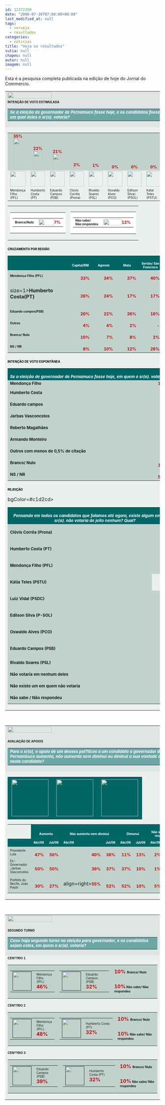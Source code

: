 ```yaml
---
id: 12372350
date: "2006-07-16T07:00:00+00:00"
last_modified_at: null
tags:
  - cerveja
  - resultados
categories:
  - noticias
title: "Veja os resultados"
sutia: null
chapeu: null
autor: null
imagem: null
---
```

<p><P>Esta é a pesquisa completa publicada na edição de hoje do Jornal do Commercio.</P></p>
<p><P></P></p>
<p><TABLE cellSpacing=1 cellPadding=3 width=500 bgColor=#6ca7a6 border=0></p>
<p><TBODY></p>
<p><TR bgColor=#e0e4e5></p>
<p><TD><IMG height=20 src=\"https://www2.uol.com.br/JC/sites/blogdaseleicoes/imagens/pesq_titulo.gif\" width=144></TD></TR></p>
<p><TR bgColor=#e0e4e5></p>
<p><TD><STRONG><FONT face=\"Verdana, Arial, Helvetica, sans-serif\" size=1>INTENÇÃO DE VOTO ESTIMULADA<BR></FONT></STRONG></p>
<p><TABLE cellSpacing=0 cellPadding=5 width=\"100%\" border=0></p>
<p><TBODY></p>
<p><TR></p>
<p><TD bgColor=#6ca7a6><STRONG><FONT face=\"Verdana, Arial, Helvetica, sans-serif\" color=#ffffff size=2><EM>Se a eleição de governador de Pernamuco fosse hoje, e os candidatos fossem esses, em qual deles o sr(a). votaria?</EM></FONT></STRONG></TD></TR></TBODY></TABLE></TD></TR></p>
<p><TR></p>
<p><TD bgColor=#eaf0ee></p>
<p><TABLE cellSpacing=2 cellPadding=0 width=\"100%\" border=0></p>
<p><TBODY></p>
<p><TR vAlign=bottom align=middle bgColor=#c1d2cd></p>
<p><TD><FONT color=#eaf0ee><STRONG><FONT face=\"Verdana, Arial, Helvetica, sans-serif\" color=#cc0000 size=2>35%</FONT></STRONG><BR><IMG height=100 src=\"https://www2.uol.com.br/JC/sites/blogdaseleicoes/imagens/pesq_bg_barra.gif\" width=30></FONT></TD></p>
<p><TD><FONT color=#eaf0ee><STRONG><FONT face=\"Verdana, Arial, Helvetica, sans-serif\" color=#cc0000 size=2>22%</FONT></STRONG><BR><IMG height=60 src=\"https://www2.uol.com.br/JC/sites/blogdaseleicoes/imagens/pesq_bg_barra.gif\" width=30></FONT></TD></p>
<p><TD><FONT color=#eaf0ee><STRONG><FONT face=\"Verdana, Arial, Helvetica, sans-serif\" color=#cc0000 size=2>21%</FONT></STRONG><BR><IMG height=50 src=\"https://www2.uol.com.br/JC/sites/blogdaseleicoes/imagens/pesq_bg_barra.gif\" width=30></FONT></TD></p>
<p><TD><FONT color=#eaf0ee><STRONG><FONT face=\"Verdana, Arial, Helvetica, sans-serif\" color=#cc0000 size=2>2%</FONT></STRONG><BR><IMG height=7 src=\"https://www2.uol.com.br/JC/sites/blogdaseleicoes/imagens/pesq_bg_barra.gif\" width=30></FONT></TD></p>
<p><TD><FONT color=#eaf0ee><STRONG><FONT face=\"Verdana, Arial, Helvetica, sans-serif\" color=#cc0000 size=2>1%</FONT></STRONG><BR><IMG height=5 src=\"https://www2.uol.com.br/JC/sites/blogdaseleicoes/imagens/pesq_bg_barra.gif\" width=30></FONT></TD></p>
<p><TD><FONT color=#eaf0ee><STRONG><FONT face=\"Verdana, Arial, Helvetica, sans-serif\" color=#cc0000 size=2>0%</FONT></STRONG></FONT></TD></p>
<p><TD><FONT color=#eaf0ee><STRONG><FONT face=\"Verdana, Arial, Helvetica, sans-serif\" color=#cc0000 size=2>0%</FONT></STRONG></FONT></TD></p>
<p><TD><FONT color=#eaf0ee><STRONG><FONT face=\"Verdana, Arial, Helvetica, sans-serif\" color=#cc0000 size=2>0%</FONT></STRONG></FONT></TD></p>
<p><TD><FONT color=#eaf0ee><STRONG><FONT face=\"Verdana, Arial, Helvetica, sans-serif\" color=#cc0000 size=2>0%</FONT></STRONG></FONT></TD></TR></p>
<p><TR></p>
<p><TD><IMG height=50 src=\"https://www2.uol.com.br/JC/sites/blogdaseleicoes/imagens/pesq_mendonca_p.gif\" width=51></TD></p>
<p><TD><IMG height=50 src=\"https://www2.uol.com.br/JC/sites/blogdaseleicoes/imagens/pesq_humberto.gif\" width=47></TD></p>
<p><TD><IMG height=50 src=\"https://www2.uol.com.br/JC/sites/blogdaseleicoes/imagens/pesq_eduardo.gif\" width=48></TD></p>
<p><TD><IMG height=50 src=\"https://www2.uol.com.br/JC/sites/blogdaseleicoes/imagens/pesq_clovis.gif\" width=46></TD></p>
<p><TD><IMG height=50 src=\"https://www2.uol.com.br/JC/sites/blogdaseleicoes/imagens/pesq_rivaldo.gif\" width=46></TD></p>
<p><TD><IMG height=50 src=\"https://www2.uol.com.br/JC/sites/blogdaseleicoes/imagens/pesq_osvaldo.gif\" width=48></TD></p>
<p><TD><IMG height=50 src=\"https://www2.uol.com.br/JC/sites/blogdaseleicoes/imagens/pesq_edilson.gif\" width=46></TD></p>
<p><TD><IMG height=50 src=\"https://www2.uol.com.br/JC/sites/blogdaseleicoes/imagens/pesq_katia.gif\" width=47></TD></p>
<p><TD><IMG height=50 src=\"https://www2.uol.com.br/JC/sites/blogdaseleicoes/imagens/pesq_vidal.gif\" width=46></TD></TR></p>
<p><TR></p>
<p><TD><FONT face=\"Arial, Helvetica, sans-serif\" size=1>Mendonça Filho<BR>(PFL) <BR></FONT></TD></p>
<p><TD><FONT face=\"Arial, Helvetica, sans-serif\" size=1>Humberto Costa<BR>(PT) </FONT></TD></p>
<p><TD><FONT face=\"Arial, Helvetica, sans-serif\" size=1>Eduardo Campos<BR>(PSB) </FONT></TD></p>
<p><TD><FONT face=\"Arial, Helvetica, sans-serif\" size=1>Clovis Corrêa<BR>(Prona) </FONT></TD></p>
<p><TD><FONT face=\"Arial, Helvetica, sans-serif\" size=1>Rivaldo Soares<BR>(PSL) </FONT></TD></p>
<p><TD><FONT face=\"Arial, Helvetica, sans-serif\" size=1>Osvaldo Alves<BR>(PCO) </FONT></TD></p>
<p><TD><FONT face=\"Arial, Helvetica, sans-serif\" size=1>Edilson Silva}<BR>(PSOL) </FONT></TD></p>
<p><TD><FONT face=\"Arial, Helvetica, sans-serif\" size=1>Kátai Teles<BR>(PSTU) </FONT></TD></p>
<p><TD><FONT face=\"Arial, Helvetica, sans-serif\" size=1>Luiz Vidal<BR>(PSDC) </FONT></TD></TR></TBODY></TABLE></p>
<p><TABLE cellSpacing=5 cellPadding=0 width=\"100%\" border=0></p>
<p><TBODY></p>
<p><TR></p>
<p><TD width=\"50%\"></p>
<p><TABLE borderColor=#6ca7a6 cellSpacing=1 cellPadding=2 width=\"100%\" border=0></p>
<p><TBODY></p>
<p><TR></p>
<p><TD bgColor=#ffffff></p>
<p><TABLE cellSpacing=0 cellPadding=2 width=\"100%\" border=0></p>
<p><TBODY></p>
<p><TR></p>
<p><TD><FONT face=\"Verdana, Arial, Helvetica, sans-serif\" size=1><STRONG>Branco/Nulo</STRONG></FONT></TD></p>
<p><TD align=right><IMG height=20 src=\"https://www2.uol.com.br/JC/sites/blogdaseleicoes/imagens/pesq_bg_barra2.gif\" width=50 align=absMiddle><FONT color=#eaf0ee><STRONG><FONT face=\"Verdana, Arial, Helvetica, sans-serif\" color=#cc0000 size=2>7%</FONT></STRONG></FONT></TD></TR></TBODY></TABLE></TD></TR></TBODY></TABLE></TD></p>
<p><TD width=\"50%\"></p>
<p><TABLE borderColor=#6ca7a6 cellSpacing=1 cellPadding=2 width=\"100%\" border=0></p>
<p><TBODY></p>
<p><TR></p>
<p><TD bgColor=#ffffff></p>
<p><TABLE cellSpacing=0 cellPadding=2 width=\"100%\" border=0></p>
<p><TBODY></p>
<p><TR></p>
<p><TD><FONT face=\"Verdana, Arial, Helvetica, sans-serif\" size=1><STRONG>Não sabe/<BR>Não respondeu</STRONG></FONT></TD></p>
<p><TD align=right><IMG height=20 src=\"https://www2.uol.com.br/JC/sites/blogdaseleicoes/imagens/pesq_bg_barra2.gif\" width=60 align=absMiddle><FONT color=#eaf0ee><STRONG><FONT face=\"Verdana, Arial, Helvetica, sans-serif\" color=#cc0000 size=2>12%</FONT></STRONG></FONT></TD></TR></TBODY></TABLE></TD></TR></TBODY></TABLE></TD></TR></TBODY></TABLE></TD></TR></p>
<p><TR></p>
<p><TD bgColor=#eaf0ee><FONT face=\"Verdana, Arial, Helvetica, sans-serif\" color=#000000 size=1><STRONG>CRUZAMENTO POR REGIÃO</STRONG></FONT><BR></p>
<p><TABLE cellSpacing=4 cellPadding=2 width=\"100%\" border=0></p>
<p><TBODY></p>
<p><TR bgColor=#006666></p>
<p><TD>&nbsp;</TD></p>
<p><TD width=60></p>
<p><DIV align=center><STRONG><FONT face=\"Verdana, Arial, Helvetica, sans-serif\" color=#ffffff size=1>Capital/RM</FONT></STRONG></DIV></TD></p>
<p><TD width=60></p>
<p><DIV align=center><STRONG><FONT face=\"Verdana, Arial, Helvetica, sans-serif\" color=#ffffff size=1>Agreste</FONT></STRONG></DIV></TD></p>
<p><TD width=60></p>
<p><DIV align=center><STRONG><FONT face=\"Verdana, Arial, Helvetica, sans-serif\" color=#ffffff size=1>Mata</FONT></STRONG></DIV></TD></p>
<p><TD width=60></p>
<p><DIV align=center><STRONG><FONT face=\"Verdana, Arial, Helvetica, sans-serif\" color=#ffffff size=1>Sertão/ São Francisco</FONT></STRONG></DIV></TD></p>
<p><TD width=50></p>
<p><DIV align=center><STRONG><FONT face=\"Verdana, Arial, Helvetica, sans-serif\" color=#ffffff size=1>Total</FONT></STRONG></DIV></TD></TR></p>
<p><TR bgColor=#c1d2cd></p>
<p><TD><FONT face=\"Verdana, Arial, Helvetica, sans-serif\" size=1><STRONG>Mendonça Filho (PFL) </STRONG></FONT></TD></p>
<p><TD></p>
<p><DIV align=right><FONT color=#eaf0ee><STRONG><FONT face=\"Verdana, Arial, Helvetica, sans-serif\" color=#cc0000 size=2>33%</FONT></STRONG></FONT></DIV></TD></p>
<p><TD></p>
<p><DIV align=right><FONT color=#eaf0ee><STRONG><FONT face=\"Verdana, Arial, Helvetica, sans-serif\" color=#cc0000 size=2>34%</FONT></STRONG></FONT></DIV></TD></p>
<p><TD></p>
<p><DIV align=right><FONT color=#eaf0ee><STRONG><FONT face=\"Verdana, Arial, Helvetica, sans-serif\" color=#cc0000 size=2>37%</FONT></STRONG></FONT></DIV></TD></p>
<p><TD></p>
<p><DIV align=right><FONT color=#eaf0ee><STRONG><FONT face=\"Verdana, Arial, Helvetica, sans-serif\" color=#cc0000 size=2>40%</FONT></STRONG></FONT></DIV></TD></p>
<p><TD></p>
<p><DIV align=right><FONT color=#eaf0ee><STRONG><FONT face=\"Verdana, Arial, Helvetica, sans-serif\" color=#cc0000 size=2>35%</FONT></STRONG></FONT></DIV></TD></TR></p>
<p><TR bgColor=#c1d2cd></p>
<p><TD><FONT face=\"Verdana, Arial, Helvetica, sans-serif\"</p>
<p> size=1><STRONG>Humberto Costa(PT) </STRONG></FONT></TD></p>
<p><TD></p>
<p><DIV align=right><FONT color=#eaf0ee><STRONG><FONT face=\"Verdana, Arial, Helvetica, sans-serif\" color=#cc0000 size=2>26%</FONT></STRONG></FONT></DIV></TD></p>
<p><TD></p>
<p><DIV align=right><FONT color=#eaf0ee><STRONG><FONT face=\"Verdana, Arial, Helvetica, sans-serif\" color=#cc0000 size=2>24%</FONT></STRONG></FONT></DIV></TD></p>
<p><TD></p>
<p><DIV align=right><FONT color=#eaf0ee><STRONG><FONT face=\"Verdana, Arial, Helvetica, sans-serif\" color=#cc0000 size=2>17%</FONT></STRONG></FONT></DIV></TD></p>
<p><TD></p>
<p><DIV align=right><FONT color=#eaf0ee><STRONG><FONT face=\"Verdana, Arial, Helvetica, sans-serif\" color=#cc0000 size=2>17%</FONT></STRONG></FONT></DIV></TD></p>
<p><TD></p>
<p><DIV align=right><FONT color=#eaf0ee><STRONG><FONT face=\"Verdana, Arial, Helvetica, sans-serif\" color=#cc0000 size=2>22%</FONT></STRONG></FONT></DIV></TD></TR></p>
<p><TR bgColor=#c1d2cd></p>
<p><TD><FONT face=\"Verdana, Arial, Helvetica, sans-serif\" size=1><STRONG>Eduardo campos(PSB) </STRONG></FONT></TD></p>
<p><TD></p>
<p><DIV align=right><FONT color=#eaf0ee><STRONG><FONT face=\"Verdana, Arial, Helvetica, sans-serif\" color=#cc0000 size=2>20%</FONT></STRONG></FONT></DIV></TD></p>
<p><TD></p>
<p><DIV align=right><FONT color=#eaf0ee><STRONG><FONT face=\"Verdana, Arial, Helvetica, sans-serif\" color=#cc0000 size=2>22%</FONT></STRONG></FONT></DIV></TD></p>
<p><TD></p>
<p><DIV align=right><FONT color=#eaf0ee><STRONG><FONT face=\"Verdana, Arial, Helvetica, sans-serif\" color=#cc0000 size=2>26%</FONT></STRONG></FONT></DIV></TD></p>
<p><TD></p>
<p><DIV align=right><FONT color=#eaf0ee><STRONG><FONT face=\"Verdana, Arial, Helvetica, sans-serif\" color=#cc0000 size=2>16%</FONT></STRONG></FONT></DIV></TD></p>
<p><TD></p>
<p><DIV align=right><FONT color=#eaf0ee><STRONG><FONT face=\"Verdana, Arial, Helvetica, sans-serif\" color=#cc0000 size=2>21%</FONT></STRONG></FONT></DIV></TD></TR></p>
<p><TR bgColor=#c1d2cd></p>
<p><TD><FONT face=\"Verdana, Arial, Helvetica, sans-serif\" size=1><STRONG>Outros</STRONG></FONT></TD></p>
<p><TD></p>
<p><DIV align=right><FONT color=#eaf0ee><STRONG><FONT face=\"Verdana, Arial, Helvetica, sans-serif\" color=#cc0000 size=2>4%</FONT></STRONG></FONT></DIV></TD></p>
<p><TD></p>
<p><DIV align=right><FONT color=#eaf0ee><STRONG><FONT face=\"Verdana, Arial, Helvetica, sans-serif\" color=#cc0000 size=2>4%</FONT></STRONG></FONT></DIV></TD></p>
<p><TD></p>
<p><DIV align=right><FONT color=#eaf0ee><STRONG><FONT face=\"Verdana, Arial, Helvetica, sans-serif\" color=#cc0000 size=2>2%</FONT></STRONG></FONT></DIV></TD></p>
<p><TD></p>
<p><DIV align=right><FONT color=#eaf0ee><STRONG><FONT face=\"Verdana, Arial, Helvetica, sans-serif\" color=#cc0000 size=2>-</FONT></STRONG></FONT></DIV></TD></p>
<p><TD></p>
<p><DIV align=right><FONT color=#eaf0ee><STRONG><FONT face=\"Verdana, Arial, Helvetica, sans-serif\" color=#cc0000 size=2>3%</FONT></STRONG></FONT></DIV></TD></TR></p>
<p><TR bgColor=#c1d2cd></p>
<p><TD><FONT face=\"Verdana, Arial, Helvetica, sans-serif\" size=1><STRONG>Branco/ Nulo</STRONG></FONT></TD></p>
<p><TD></p>
<p><DIV align=right><FONT color=#eaf0ee><STRONG><FONT face=\"Verdana, Arial, Helvetica, sans-serif\" color=#cc0000 size=2>10%</FONT></STRONG></FONT></DIV></TD></p>
<p><TD></p>
<p><DIV align=right><FONT color=#eaf0ee><STRONG><FONT face=\"Verdana, Arial, Helvetica, sans-serif\" color=#cc0000 size=2>7%</FONT></STRONG></FONT></DIV></TD></p>
<p><TD></p>
<p><DIV align=right><FONT color=#eaf0ee><STRONG><FONT face=\"Verdana, Arial, Helvetica, sans-serif\" color=#cc0000 size=2>8%</FONT></STRONG></FONT></DIV></TD></p>
<p><TD></p>
<p><DIV align=right><FONT color=#eaf0ee><STRONG><FONT face=\"Verdana, Arial, Helvetica, sans-serif\" color=#cc0000 size=2>2%</FONT></STRONG></FONT></DIV></TD></p>
<p><TD></p>
<p><DIV align=right><FONT color=#eaf0ee><STRONG><FONT face=\"Verdana, Arial, Helvetica, sans-serif\" color=#cc0000 size=2>7%</FONT></STRONG></FONT></DIV></TD></TR></p>
<p><TR bgColor=#c1d2cd></p>
<p><TD><FONT face=\"Verdana, Arial, Helvetica, sans-serif\" size=1><STRONG>NS / NR</STRONG></FONT></TD></p>
<p><TD></p>
<p><DIV align=right><FONT color=#eaf0ee><STRONG><FONT face=\"Verdana, Arial, Helvetica, sans-serif\" color=#cc0000 size=2>8%</FONT></STRONG></FONT></DIV></TD></p>
<p><TD></p>
<p><DIV align=right><FONT color=#eaf0ee><STRONG><FONT face=\"Verdana, Arial, Helvetica, sans-serif\" color=#cc0000 size=2>10%</FONT></STRONG></FONT></DIV></TD></p>
<p><TD></p>
<p><DIV align=right><FONT color=#eaf0ee><STRONG><FONT face=\"Verdana, Arial, Helvetica, sans-serif\" color=#cc0000 size=2>12%</FONT></STRONG></FONT></DIV></TD></p>
<p><TD></p>
<p><DIV align=right><FONT color=#eaf0ee><STRONG><FONT face=\"Verdana, Arial, Helvetica, sans-serif\" color=#cc0000 size=2>26%</FONT></STRONG></FONT></DIV></TD></p>
<p><TD></p>
<p><DIV align=right><FONT color=#eaf0ee><STRONG><FONT face=\"Verdana, Arial, Helvetica, sans-serif\" color=#cc0000 size=2>12%</FONT></STRONG></FONT></DIV></TD></TR></TBODY></TABLE></TD></TR></p>
<p><TR></p>
<p><TD bgColor=#eaf0ee><FONT face=\"Verdana, Arial, Helvetica, sans-serif\" color=#000000 size=1><STRONG>INTENÇÃO DE VOTO ESPONTÂNEA</STRONG></FONT> </p>
<p><TABLE cellSpacing=4 cellPadding=2 width=\"100%\" border=0></p>
<p><TBODY></p>
<p><TR bgColor=#006666></p>
<p><TD colSpan=2></p>
<p><DIV align=center><STRONG><FONT face=\"Verdana, Arial, Helvetica, sans-serif\" color=#ffffff size=2><EM>Se a eleição de governador de Pernamuco fosse hoje, em quem o sr(a). votaria?</EM></FONT></STRONG></DIV></TD></TR></p>
<p><TR bgColor=#c1d2cd></p>
<p><TD><FONT face=\"Verdana, Arial, Helvetica, sans-serif\" size=2><STRONG>Mendonça Filho</STRONG></FONT></TD></p>
<p><TD align=right><FONT color=#eaf0ee><STRONG><FONT face=\"Verdana, Arial, Helvetica, sans-serif\" color=#cc0000 size=2>12%</FONT></STRONG></FONT></TD></TR></p>
<p><TR bgColor=#c1d2cd></p>
<p><TD><FONT face=\"Verdana, Arial, Helvetica, sans-serif\" size=2><STRONG>Humberto Costa</STRONG></FONT></TD></p>
<p><TD></p>
<p><DIV align=right><FONT color=#eaf0ee><STRONG><FONT face=\"Verdana, Arial, Helvetica, sans-serif\" color=#cc0000 size=2>7%</FONT></STRONG></FONT></DIV></TD></TR></p>
<p><TR bgColor=#c1d2cd></p>
<p><TD><FONT face=\"Verdana, Arial, Helvetica, sans-serif\" size=2><STRONG>Eduardo campos</STRONG></FONT></TD></p>
<p><TD></p>
<p><DIV align=right><FONT color=#eaf0ee><STRONG><FONT face=\"Verdana, Arial, Helvetica, sans-serif\" color=#cc0000 size=2>6%</FONT></STRONG></FONT></DIV></TD></TR></p>
<p><TR bgColor=#c1d2cd></p>
<p><TD><FONT face=\"Verdana, Arial, Helvetica, sans-serif\" size=2><STRONG>Jarbas Vasconcelos</STRONG></FONT></TD></p>
<p><TD></p>
<p><DIV align=right><FONT color=#eaf0ee><STRONG><FONT face=\"Verdana, Arial, Helvetica, sans-serif\" color=#cc0000 size=2>4%</FONT></STRONG></FONT></DIV></TD></TR></p>
<p><TR bgColor=#c1d2cd></p>
<p><TD><FONT face=\"Verdana, Arial, Helvetica, sans-serif\" size=2><STRONG>Roberto Magalhães</STRONG></FONT></TD></p>
<p><TD></p>
<p><DIV align=right><FONT color=#eaf0ee><STRONG><FONT face=\"Verdana, Arial, Helvetica, sans-serif\" color=#cc0000 size=2>-</FONT></STRONG></FONT></DIV></TD></TR></p>
<p><TR bgColor=#c1d2cd></p>
<p><TD><FONT face=\"Verdana, Arial, Helvetica, sans-serif\" size=2><STRONG>Armando Monteiro</STRONG></FONT></TD></p>
<p><TD></p>
<p><DIV align=right><FONT color=#eaf0ee><STRONG><FONT face=\"Verdana, Arial, Helvetica, sans-serif\" color=#cc0000 size=2>-</FONT></STRONG></FONT></DIV></TD></TR></p>
<p><TR bgColor=#c1d2cd></p>
<p><TD><FONT face=\"Verdana, Arial, Helvetica, sans-serif\" size=2><STRONG>Outros com menos de 0,5% de citação</STRONG></FONT></TD></p>
<p><TD></p>
<p><DIV align=right><FONT color=#eaf0ee><STRONG><FONT face=\"Verdana, Arial, Helvetica, sans-serif\" color=#cc0000 size=2>1%</FONT></STRONG></FONT></DIV></TD></TR></p>
<p><TR bgColor=#c1d2cd></p>
<p><TD><FONT face=\"Verdana, Arial, Helvetica, sans-serif\" size=2><STRONG>Branco/ Nulo</STRONG></FONT></TD></p>
<p><TD></p>
<p><DIV align=right><FONT color=#eaf0ee><STRONG><FONT face=\"Verdana, Arial, Helvetica, sans-serif\" color=#cc0000 size=2>12%</FONT></STRONG></FONT></DIV></TD></TR></p>
<p><TR bgColor=#c1d2cd></p>
<p><TD><FONT face=\"Verdana, Arial, Helvetica, sans-serif\" size=2><STRONG>NS / NR</STRONG></FONT></TD></p>
<p><TD></p>
<p><DIV align=right><FONT color=#eaf0ee><STRONG><FONT face=\"Verdana, Arial, Helvetica, sans-serif\" color=#cc0000 size=2>58%</FONT></STRONG></FONT></DIV></TD></TR></TBODY></TABLE></TD></TR></p>
<p><TR></p>
<p><TD bgColor=#eaf0ee><FONT face=\"Verdana, Arial, Helvetica, sans-serif\" color=#000000 size=1><STRONG>REJEIÇÃO</STRONG></FONT> </p>
<p><TABLE cellSpacing=4 cellPadding=2 width=\"100%\" border=0></p>
<p><TBODY></p>
<p><TR bgColor=#006666></p>
<p><TD colSpan=2></p>
<p><DIV align=center><STRONG><FONT face=\"Verdana, Arial, Helvetica, sans-serif\" color=#ffffff size=2><EM>Pensando em todos os candidatos que falamos até agora, existe algum em quem o sr(a). não votaria de jeito nenhum? Qual?</EM></FONT></STRONG></DIV></TD></TR></p>
<p><TR bgColor=#c1d2cd></p>
<p><TD bgColor=#c1d2cd></p>
<p><P><STRONG><FONT face=\"Verdana, Arial, Helvetica, sans-serif\" size=2>Clóvis Corrêa (Prona) </FONT></STRONG></P></TD></p>
<p><TD align=right><FONT color=#eaf0ee><STRONG><FONT face=\"Verdana, Arial, Helvetica, sans-serif\" color=#cc0000 size=2>13%</FONT></STRONG></FONT></TD></TR></p>
<p><TR bgColor=#c1d2cd></p>
<p><TD bgColor=#c1d2cd></p>
<p><P><STRONG><FONT face=\"Verdana, Arial, Helvetica, sans-serif\" size=2>Humberto Costa (PT)</FONT></STRONG></P></TD></p>
<p><TD></p>
<p><DIV align=right><FONT color=#eaf0ee><STRONG><FONT face=\"Verdana, Arial, Helvetica, sans-serif\" color=#cc0000 size=2>11%</FONT></STRONG></FONT></DIV></TD></TR></p>
<p><TR bgColor=#c1d2cd></p>
<p><TD bgColor=#c1d2cd></p>
<p><P><STRONG><FONT face=\"Verdana, Arial, Helvetica, sans-serif\" size=2>Mendonça Filho (PFL) </FONT></STRONG></P></TD></p>
<p><TD></p>
<p><DIV align=right><FONT color=#eaf0ee><STRONG><FONT face=\"Verdana, Arial, Helvetica, sans-serif\" color=#cc0000 size=2>10%</FONT></STRONG></FONT></DIV></TD></TR></p>
<p><TR</p>
<p> bgColor=#c1d2cd></p>
<p><TD bgColor=#c1d2cd></p>
<p><P><STRONG><FONT face=\"Verdana, Arial, Helvetica, sans-serif\" size=2>Kátia Teles (PSTU) </FONT></STRONG></P></TD></p>
<p><TD></p>
<p><DIV align=right><FONT color=#eaf0ee><STRONG><FONT face=\"Verdana, Arial, Helvetica, sans-serif\" color=#cc0000 size=2>8%</FONT></STRONG></FONT></DIV></TD></TR></p>
<p><TR bgColor=#c1d2cd></p>
<p><TD bgColor=#c1d2cd></p>
<p><P><STRONG><FONT face=\"Verdana, Arial, Helvetica, sans-serif\" size=2>Luiz Vidal (PSDC) </FONT></STRONG></P></TD></p>
<p><TD></p>
<p><DIV align=right><FONT color=#eaf0ee><STRONG><FONT face=\"Verdana, Arial, Helvetica, sans-serif\" color=#cc0000 size=2>7%</FONT></STRONG></FONT></DIV></TD></TR></p>
<p><TR bgColor=#c1d2cd></p>
<p><TD bgColor=#c1d2cd></p>
<p><P><STRONG><FONT face=\"Verdana, Arial, Helvetica, sans-serif\" size=2>Edilson Silva (P-SOL) </FONT></STRONG></P></TD></p>
<p><TD></p>
<p><DIV align=right><FONT color=#eaf0ee><STRONG><FONT color=#eaf0ee><STRONG><FONT face=\"Verdana, Arial, Helvetica, sans-serif\" color=#cc0000 size=2>7%</FONT></STRONG></FONT></STRONG></FONT></DIV></TD></TR></p>
<p><TR bgColor=#c1d2cd></p>
<p><TD bgColor=#c1d2cd></p>
<p><P><STRONG><FONT face=\"Verdana, Arial, Helvetica, sans-serif\" size=2>Oswaldo Alves (PCO) </FONT></STRONG></P></TD></p>
<p><TD></p>
<p><DIV align=right><FONT color=#eaf0ee><STRONG><FONT face=\"Verdana, Arial, Helvetica, sans-serif\" color=#cc0000 size=2>5%</FONT></STRONG></FONT></DIV></TD></TR></p>
<p><TR bgColor=#c1d2cd></p>
<p><TD bgColor=#c1d2cd></p>
<p><P><STRONG><FONT face=\"Verdana, Arial, Helvetica, sans-serif\" size=2>Eduardo Campos (PSB) </FONT></STRONG></P></TD></p>
<p><TD></p>
<p><DIV align=right><FONT color=#eaf0ee><STRONG><FONT face=\"Verdana, Arial, Helvetica, sans-serif\" color=#cc0000 size=2>4%</FONT></STRONG></FONT></DIV></TD></TR></p>
<p><TR bgColor=#c1d2cd></p>
<p><TD bgColor=#c1d2cd><STRONG><FONT face=\"Verdana, Arial, Helvetica, sans-serif\" size=2>Rivaldo Soares (PSL) </FONT></STRONG></TD></p>
<p><TD></p>
<p><DIV align=right><FONT color=#eaf0ee><STRONG><FONT face=\"Verdana, Arial, Helvetica, sans-serif\" color=#cc0000 size=2>3%</FONT></STRONG></FONT></DIV></TD></TR></p>
<p><TR bgColor=#c1d2cd></p>
<p><TD bgColor=#c1d2cd><STRONG><FONT face=\"Verdana, Arial, Helvetica, sans-serif\" size=2>Não votaria em nenhum deles</FONT></STRONG></TD></p>
<p><TD></p>
<p><DIV align=right><FONT color=#eaf0ee><STRONG><FONT face=\"Verdana, Arial, Helvetica, sans-serif\" color=#cc0000 size=2>4%</FONT></STRONG></FONT></DIV></TD></TR></p>
<p><TR bgColor=#c1d2cd></p>
<p><TD bgColor=#c1d2cd><STRONG><FONT face=\"Verdana, Arial, Helvetica, sans-serif\" size=2>Não existe um em quem não votaria</FONT></STRONG></TD></p>
<p><TD></p>
<p><DIV align=right><FONT color=#eaf0ee><STRONG><FONT face=\"Verdana, Arial, Helvetica, sans-serif\" color=#cc0000 size=2>14%</FONT></STRONG></FONT></DIV></TD></TR></p>
<p><TR bgColor=#c1d2cd></p>
<p><TD bgColor=#c1d2cd><STRONG><FONT face=\"Verdana, Arial, Helvetica, sans-serif\" size=2>Não sabe / Não respondeu</FONT></STRONG></TD></p>
<p><TD></p>
<p><DIV align=right><FONT color=#eaf0ee><STRONG><FONT face=\"Verdana, Arial, Helvetica, sans-serif\" color=#cc0000 size=2>14%</FONT></STRONG></FONT></DIV></TD></TR></TBODY></TABLE></TD></TR></TBODY></TABLE><BR></p>
<p><TABLE cellSpacing=1 cellPadding=3 width=500 bgColor=#6ca7a6 border=0></p>
<p><TBODY></p>
<p><TR bgColor=#e0e4e5></p>
<p><TD><IMG height=20 src=\"https://www2.uol.com.br/JC/sites/blogdaseleicoes/imagens/pesq_titulo.gif\" width=144></TD></TR></p>
<p><TR bgColor=#e0e4e5></p>
<p><TD></p>
<p><P><STRONG><FONT face=\"Verdana, Arial, Helvetica, sans-serif\" size=1>AVALIAÇÃO DE APOIOS</FONT></STRONG></P></p>
<p><TABLE cellSpacing=0 cellPadding=5 width=\"100%\" border=0></p>
<p><TBODY></p>
<p><TR></p>
<p><TD bgColor=#6ca7a6><STRONG><FONT face=\"Verdana, Arial, Helvetica, sans-serif\" color=#ffffff size=2><EM>Para o sr(a), o apoio de um desses pol?ticos a um candidato a governador de Pernambuco aumenta, não aumenta nem diminui ou diminui a sua vontade de votar neste candidato?</EM></FONT></STRONG></TD></TR></TBODY></TABLE></TD></TR></p>
<p><TR></p>
<p><TD bgColor=#eaf0ee></p>
<p><TABLE cellSpacing=10 cellPadding=2 width=\"100%\" border=0></p>
<p><TBODY></p>
<p><TR bgColor=#006666></p>
<p><TD><IMG height=120 hspace=5 src=\"https://www2.uol.com.br/JC/sites/blogdaseleicoes/imagens/pesq_lula.gif\" width=120 vspace=5></TD></p>
<p><TD><IMG height=120 hspace=5 src=\"https://www2.uol.com.br/JC/sites/blogdaseleicoes/imagens/pesq_jarbas.gif\" width=120 vspace=5></TD></p>
<p><TD><IMG height=120 hspace=5 src=\"https://www2.uol.com.br/JC/sites/blogdaseleicoes/imagens/pesq_joao_paulo.gif\" width=120 vspace=5></TD></TR></TBODY></TABLE></p>
<p><TABLE cellSpacing=2 cellPadding=2 width=\"100%\" border=0></p>
<p><TBODY></p>
<p><TR bgColor=#006666></p>
<p><TD bgColor=#eaf0ee>&nbsp;</TD></p>
<p><TD colSpan=2></p>
<p><DIV align=center><STRONG><FONT face=\"Verdana, Arial, Helvetica, sans-serif\" color=#ffffff size=1>Aumenta</FONT></STRONG></DIV></TD></p>
<p><TD colSpan=2></p>
<p><DIV align=center><STRONG><FONT face=\"Verdana, Arial, Helvetica, sans-serif\" color=#ffffff size=1>Não aumenta nem diminui</FONT></STRONG></DIV></TD></p>
<p><TD colSpan=2></p>
<p><DIV align=center><STRONG><FONT face=\"Verdana, Arial, Helvetica, sans-serif\" color=#ffffff size=1>Dimunui</FONT></STRONG></DIV></TD></p>
<p><TD colSpan=2></p>
<p><DIV align=center><STRONG><FONT face=\"Verdana, Arial, Helvetica, sans-serif\" color=#ffffff size=1>Não sabe / Não respondeu</FONT></STRONG></DIV></TD></TR></p>
<p><TR bgColor=#006666></p>
<p><TD>&nbsp;</TD></p>
<p><TD><FONT face=\"Verdana, Arial, Helvetica, sans-serif\" color=#ffffff size=1><STRONG>Abr/06</STRONG></FONT></TD></p>
<p><TD><FONT face=\"Verdana, Arial, Helvetica, sans-serif\" color=#ffffff size=1><STRONG>Jul/06</STRONG></FONT></TD></p>
<p><TD><FONT face=\"Verdana, Arial, Helvetica, sans-serif\" color=#ffffff size=1><STRONG>Abr/06</STRONG></FONT></TD></p>
<p><TD><FONT face=\"Verdana, Arial, Helvetica, sans-serif\" color=#ffffff size=1><STRONG>Jul/06</STRONG></FONT></TD></p>
<p><TD><FONT face=\"Verdana, Arial, Helvetica, sans-serif\" color=#ffffff size=1><STRONG>Abr/06</STRONG></FONT></TD></p>
<p><TD><FONT face=\"Verdana, Arial, Helvetica, sans-serif\" color=#ffffff size=1><STRONG>Jul/06</STRONG></FONT></TD></p>
<p><TD><FONT face=\"Verdana, Arial, Helvetica, sans-serif\" color=#ffffff size=1><STRONG>Abr/06</STRONG></FONT></TD></p>
<p><TD><FONT face=\"Verdana, Arial, Helvetica, sans-serif\" color=#ffffff size=1><STRONG>Jul/06</STRONG></FONT></TD></TR></p>
<p><TR bgColor=#c1d2cd></p>
<p><TD><FONT face=\"Verdana, Arial, Helvetica, sans-serif\" size=1>Presidente Lula</FONT></TD></p>
<p><TD></p>
<p><DIV align=right><FONT color=#eaf0ee><STRONG><FONT face=\"Verdana, Arial, Helvetica, sans-serif\" color=#cc0000 size=2>47%</FONT></STRONG></FONT></DIV></TD></p>
<p><TD></p>
<p><DIV align=right><FONT color=#eaf0ee><STRONG><FONT face=\"Verdana, Arial, Helvetica, sans-serif\" color=#cc0000 size=2>50%</FONT></STRONG></FONT></DIV></TD></p>
<p><TD></p>
<p><DIV align=right><FONT color=#eaf0ee><STRONG><FONT face=\"Verdana, Arial, Helvetica, sans-serif\" color=#cc0000 size=2>40%</FONT></STRONG></FONT></DIV></TD></p>
<p><TD></p>
<p><DIV align=right><FONT color=#eaf0ee><STRONG><FONT face=\"Verdana, Arial, Helvetica, sans-serif\" color=#cc0000 size=2>36%</FONT></STRONG></FONT></DIV></TD></p>
<p><TD></p>
<p><DIV align=right><FONT color=#eaf0ee><STRONG><FONT face=\"Verdana, Arial, Helvetica, sans-serif\" color=#cc0000 size=2>11%</FONT></STRONG></FONT></DIV></TD></p>
<p><TD></p>
<p><DIV align=right><FONT color=#eaf0ee><STRONG><FONT face=\"Verdana, Arial, Helvetica, sans-serif\" color=#cc0000 size=2>13%</FONT></STRONG></FONT></DIV></TD></p>
<p><TD></p>
<p><DIV align=right><FONT color=#eaf0ee><STRONG><FONT face=\"Verdana, Arial, Helvetica, sans-serif\" color=#cc0000 size=2>2%</FONT></STRONG></FONT></DIV></TD></p>
<p><TD></p>
<p><DIV align=right><FONT color=#eaf0ee><STRONG><FONT face=\"Verdana, Arial, Helvetica, sans-serif\" color=#cc0000 size=2>1%</FONT></STRONG></FONT></DIV></TD></TR></p>
<p><TR bgColor=#c1d2cd></p>
<p><TD><FONT face=\"Verdana, Arial, Helvetica, sans-serif\" size=1>Ex-Governador ,Jarbas Vasconcelos</FONT></TD></p>
<p><TD></p>
<p><DIV align=right><FONT color=#eaf0ee><STRONG><FONT face=\"Verdana, Arial, Helvetica, sans-serif\" color=#cc0000 size=2>50%</FONT></STRONG></FONT></DIV></TD></p>
<p><TD></p>
<p><DIV align=right><FONT color=#eaf0ee><STRONG><FONT face=\"Verdana, Arial, Helvetica, sans-serif\" color=#cc0000 size=2>50%</FONT></STRONG></FONT></DIV></TD></p>
<p><TD></p>
<p><DIV align=right><FONT color=#eaf0ee><STRONG><FONT face=\"Verdana, Arial, Helvetica, sans-serif\" color=#cc0000 size=2>39%</FONT></STRONG></FONT></DIV></TD></p>
<p><TD></p>
<p><DIV align=right><FONT color=#eaf0ee><STRONG><FONT face=\"Verdana, Arial, Helvetica, sans-serif\" color=#cc0000 size=2>37%</FONT></STRONG></FONT></DIV></TD></p>
<p><TD></p>
<p><DIV align=right><FONT color=#eaf0ee><STRONG><FONT face=\"Verdana, Arial, Helvetica, sans-serif\" color=#cc0000 size=2>37%</FONT></STRONG></FONT></DIV></TD></p>
<p><TD></p>
<p><DIV align=right><FONT color=#eaf0ee><STRONG><FONT face=\"Verdana, Arial, Helvetica, sans-serif\" color=#cc0000 size=2>10%</FONT></STRONG></FONT></DIV></TD></p>
<p><TD></p>
<p><DIV align=right><FONT color=#eaf0ee><STRONG><FONT face=\"Verdana, Arial, Helvetica, sans-serif\" color=#cc0000 size=2>1%</FONT></STRONG></FONT></DIV></TD></p>
<p><TD></p>
<p><DIV align=right><FONT color=#eaf0ee><STRONG><FONT face=\"Verdana, Arial, Helvetica, sans-serif\" color=#cc0000 size=2>2%</FONT></STRONG></FONT></DIV></TD></TR></p>
<p><TR bgColor=#c1d2cd></p>
<p><TD><FONT face=\"Verdana, Arial, Helvetica, sans-serif\" size=1>Prefeito do Recife, João Paulo</FONT></TD></p>
<p><TD></p>
<p><DIV align=right><FONT color=#eaf0ee><STRONG><FONT face=\"Verdana, Arial, Helvetica, sans-serif\" color=#cc0000 size=2>30%</FONT></STRONG></FONT></DIV></TD></p>
<p><TD></p>
<p><DIV align=right><FONT color=#eaf0ee><STRONG><FONT face=\"Verdana, Arial, Helvetica, sans-serif\" color=#cc0000 size=2>27%</FONT></STRONG></FONT></DIV></TD></p>
<p><TD></p>
<p><DIV</p>
<p> align=right><FONT color=#eaf0ee><STRONG><FONT face=\"Verdana, Arial, Helvetica, sans-serif\" color=#cc0000 size=2>55%</FONT></STRONG></FONT></DIV></TD></p>
<p><TD></p>
<p><DIV align=right><FONT color=#eaf0ee><STRONG><FONT face=\"Verdana, Arial, Helvetica, sans-serif\" color=#cc0000 size=2>52%</FONT></STRONG></FONT></DIV></TD></p>
<p><TD></p>
<p><DIV align=right><FONT color=#eaf0ee><STRONG><FONT face=\"Verdana, Arial, Helvetica, sans-serif\" color=#cc0000 size=2>52%</FONT></STRONG></FONT></DIV></TD></p>
<p><TD></p>
<p><DIV align=right><FONT color=#eaf0ee><STRONG><FONT face=\"Verdana, Arial, Helvetica, sans-serif\" color=#cc0000 size=2>10%</FONT></STRONG></FONT></DIV></TD></p>
<p><TD></p>
<p><DIV align=right><FONT color=#eaf0ee><STRONG><FONT face=\"Verdana, Arial, Helvetica, sans-serif\" color=#cc0000 size=2>5%</FONT></STRONG></FONT></DIV></TD></p>
<p><TD></p>
<p><DIV align=right><FONT color=#eaf0ee><STRONG><FONT face=\"Verdana, Arial, Helvetica, sans-serif\" color=#cc0000 size=2>8%</FONT></STRONG></FONT></DIV></TD></TR></TBODY></TABLE></TD></TR></TBODY></TABLE><BR></p>
<p><TABLE cellSpacing=1 cellPadding=3 width=500 bgColor=#6ca7a6 border=0></p>
<p><TBODY></p>
<p><TR bgColor=#e0e4e5></p>
<p><TD><IMG height=20 src=\"https://www2.uol.com.br/JC/sites/blogdaseleicoes/imagens/pesq_titulo.gif\" width=144></TD></TR></p>
<p><TR bgColor=#e0e4e5></p>
<p><TD></p>
<p><P><STRONG><FONT face=\"Verdana, Arial, Helvetica, sans-serif\" size=1>SEGUNDO TURNO</FONT></STRONG></P></p>
<p><TABLE cellSpacing=0 cellPadding=5 width=\"100%\" border=0></p>
<p><TBODY></p>
<p><TR></p>
<p><TD bgColor=#6ca7a6><STRONG><FONT face=\"Verdana, Arial, Helvetica, sans-serif\" color=#ffffff size=2><EM>Caso haja segundo turno na eleição para governador, e os candidatos sejam estes, em quem o sr(a). votaria?</EM></FONT></STRONG></TD></TR></TBODY></TABLE></TD></TR></p>
<p><TR></p>
<p><TD bgColor=#eaf0ee><STRONG><FONT face=\"Verdana, Arial, Helvetica, sans-serif\" size=1>CEN??RIO 1 </FONT></STRONG></p>
<p><TABLE cellSpacing=5 cellPadding=2 width=\"100%\" border=0></p>
<p><TBODY></p>
<p><TR bgColor=#c1d2cd></p>
<p><TD width=\"30%\" rowSpan=2></p>
<p><TABLE cellSpacing=2 cellPadding=2 width=\"100%\" border=0></p>
<p><TBODY></p>
<p><TR></p>
<p><TD><IMG height=60 src=\"https://www2.uol.com.br/JC/sites/blogdaseleicoes/imagens/foto_mendonca_p.gif\" width=60 align=middle border=1></TD></p>
<p><TD><FONT face=\"Verdana, Arial, Helvetica, sans-serif\" size=1>Mendonça <BR>Filho (PFL)<BR><FONT face=\"Arial, Helvetica, sans-serif\" color=#cc0000 size=3><STRONG>46%</STRONG></FONT> </FONT></TD></TR></TBODY></TABLE></TD></p>
<p><TD width=\"30%\" rowSpan=2></p>
<p><TABLE cellSpacing=2 cellPadding=2 width=\"100%\" border=0></p>
<p><TBODY></p>
<p><TR></p>
<p><TD><IMG height=60 src=\"https://www2.uol.com.br/JC/sites/blogdaseleicoes/imagens/foto_eduardo_p.gif\" width=60 align=middle border=1></TD></p>
<p><TD><FONT face=\"Verdana, Arial, Helvetica, sans-serif\" size=1>Eduardo Campos<BR>(PSB)<BR><FONT face=\"Arial, Helvetica, sans-serif\" color=#cc0000 size=3><STRONG>32%</STRONG></FONT> </FONT></TD></TR></TBODY></TABLE></TD></p>
<p><TD width=\"35%\"><FONT face=\"Verdana, Arial, Helvetica, sans-serif\" size=1><FONT face=\"Arial, Helvetica, sans-serif\" color=#cc0000 size=3><STRONG>10% </STRONG></FONT><STRONG>Branco/ Nulo</STRONG></FONT></TD></TR></p>
<p><TR></p>
<p><TD bgColor=#c1d2cd><FONT face=\"Verdana, Arial, Helvetica, sans-serif\" size=1><FONT face=\"Arial, Helvetica, sans-serif\" color=#cc0000 size=3><STRONG>10%</STRONG></FONT> <STRONG>Não sabe/ Não respondeu </STRONG><FONT face=\"Arial, Helvetica, sans-serif\" color=#cc0000 size=3></FONT></FONT></TD></TR></TBODY></TABLE><STRONG><FONT face=\"Verdana, Arial, Helvetica, sans-serif\" size=1>CEN??RIO 2 </FONT></STRONG></p>
<p><TABLE cellSpacing=5 cellPadding=2 width=\"100%\" border=0></p>
<p><TBODY></p>
<p><TR bgColor=#c1d2cd></p>
<p><TD width=\"30%\" rowSpan=2></p>
<p><TABLE cellSpacing=2 cellPadding=2 width=\"100%\" border=0></p>
<p><TBODY></p>
<p><TR></p>
<p><TD><IMG height=60 src=\"https://www2.uol.com.br/JC/sites/blogdaseleicoes/imagens/foto_mendonca_p.gif\" width=60 align=middle border=1></TD></p>
<p><TD><FONT face=\"Verdana, Arial, Helvetica, sans-serif\" size=1>Mendonça <BR>Filho (PFL)<BR><FONT face=\"Arial, Helvetica, sans-serif\" color=#cc0000 size=3><STRONG>48%</STRONG></FONT> </FONT></TD></TR></TBODY></TABLE></TD></p>
<p><TD width=\"30%\" rowSpan=2></p>
<p><TABLE cellSpacing=2 cellPadding=2 width=\"100%\" border=0></p>
<p><TBODY></p>
<p><TR></p>
<p><TD><IMG height=60 src=\"https://www2.uol.com.br/JC/sites/blogdaseleicoes/imagens/foto_humberto_p.gif\" width=60 align=middle border=1></TD></p>
<p><TD><FONT face=\"Verdana, Arial, Helvetica, sans-serif\" size=1>Humberto Costa (PT)<BR><FONT face=\"Arial, Helvetica, sans-serif\" color=#cc0000 size=3><STRONG>32%</STRONG></FONT> </FONT></TD></TR></TBODY></TABLE></TD></p>
<p><TD width=\"35%\"><FONT face=\"Verdana, Arial, Helvetica, sans-serif\" size=1><FONT face=\"Arial, Helvetica, sans-serif\" color=#cc0000 size=3><STRONG>10% </STRONG></FONT><STRONG>Branco/ Nulo</STRONG></FONT></TD></TR></p>
<p><TR></p>
<p><TD bgColor=#c1d2cd><FONT face=\"Verdana, Arial, Helvetica, sans-serif\" size=1><FONT face=\"Arial, Helvetica, sans-serif\" color=#cc0000 size=3><STRONG>10%</STRONG></FONT> <STRONG>Não sabe/ Não respondeu </STRONG><FONT face=\"Arial, Helvetica, sans-serif\" color=#cc0000 size=3></FONT></FONT></TD></TR></TBODY></TABLE><FONT face=\"Verdana, Arial, Helvetica, sans-serif\" size=1><STRONG>CEN??RIO 3</STRONG></FONT><STRONG> </STRONG></p>
<p><TABLE cellSpacing=5 cellPadding=2 width=\"100%\" border=0></p>
<p><TBODY></p>
<p><TR bgColor=#c1d2cd></p>
<p><TD width=\"30%\" rowSpan=2></p>
<p><TABLE cellSpacing=2 cellPadding=2 width=\"100%\" border=0></p>
<p><TBODY></p>
<p><TR></p>
<p><TD><IMG height=60 src=\"https://www2.uol.com.br/JC/sites/blogdaseleicoes/imagens/foto_eduardo_p.gif\" width=60 align=middle border=1></TD></p>
<p><TD><FONT face=\"Verdana, Arial, Helvetica, sans-serif\" size=1>Eduardo Campos<BR>(PSB)<BR><FONT face=\"Arial, Helvetica, sans-serif\" color=#cc0000 size=3><STRONG>39%</STRONG></FONT> </FONT></TD></TR></TBODY></TABLE></TD></p>
<p><TD width=\"30%\" rowSpan=2></p>
<p><TABLE cellSpacing=2 cellPadding=2 width=\"100%\" border=0></p>
<p><TBODY></p>
<p><TR></p>
<p><TD><IMG height=60 src=\"https://www2.uol.com.br/JC/sites/blogdaseleicoes/imagens/foto_humberto_p.gif\" width=60 align=middle border=1></TD></p>
<p><TD><FONT face=\"Verdana, Arial, Helvetica, sans-serif\" size=1>Humberto Costa (PT)<BR><FONT face=\"Arial, Helvetica, sans-serif\" color=#cc0000 size=3><STRONG>32%</STRONG></FONT> </FONT></TD></TR></TBODY></TABLE></TD></p>
<p><TD width=\"35%\"><FONT face=\"Verdana, Arial, Helvetica, sans-serif\" size=1><FONT face=\"Arial, Helvetica, sans-serif\" color=#cc0000 size=3><STRONG>10% </STRONG></FONT><STRONG>Branco/ Nulo</STRONG></FONT></TD></TR></p>
<p><TR></p>
<p><TD bgColor=#c1d2cd><FONT face=\"Verdana, Arial, Helvetica, sans-serif\" size=1><FONT face=\"Arial, Helvetica, sans-serif\" color=#cc0000 size=3><STRONG>10%</STRONG></FONT> <STRONG>Não sabe/ Não respondeu </STRONG><FONT face=\"Arial, Helvetica, sans-serif\" color=#cc0000 size=3></FONT></FONT></TD></TR></TBODY></TABLE></TD></TR></TBODY></TABLE> </p>
